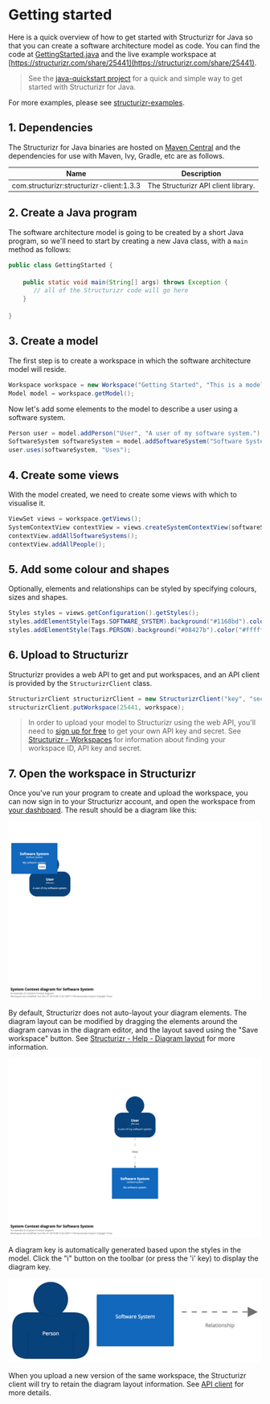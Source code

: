 # Getting started

Here is a quick overview of how to get started with Structurizr for Java so that you can create a software architecture model as code. You can find the code at [GettingStarted.java](https://github.com/structurizr/java/blob/master/structurizr-examples/src/com/structurizr/example/GettingStarted.java) and the live example workspace at [https://structurizr.com/share/25441](https://structurizr.com/share/25441).

> See the [java-quickstart project](https://github.com/structurizr/java-quickstart) for a quick and simple way to get started with Structurizr for Java. 

For more examples, please see [structurizr-examples](https://github.com/structurizr/java/tree/master/structurizr-examples/src/com/structurizr/example).

## 1. Dependencies

The Structurizr for Java binaries are hosted on [Maven Central](https://repo1.maven.org/maven2/com/structurizr/) and the dependencies for use with Maven, Ivy, Gradle, etc are as follows.

Name                                     | Description
---------------------------------------- | ---------------------------------------------------------------------------------------------------------------------------
com.structurizr:structurizr-client:1.3.3 | The Structurizr API client library.

## 2. Create a Java program

The software architecture model is going to be created by a short Java program, so we'll need to start by creating a new Java class, with a ```main``` method as follows:

```java
public class GettingStarted {

    public static void main(String[] args) throws Exception {
       // all of the Structurizr code will go here
    }

}
```

## 3. Create a model

The first step is to create a workspace in which the software architecture model will reside.

```java
Workspace workspace = new Workspace("Getting Started", "This is a model of my software system.");
Model model = workspace.getModel();
```

Now let's add some elements to the model to describe a user using a software system.

```java
Person user = model.addPerson("User", "A user of my software system.");
SoftwareSystem softwareSystem = model.addSoftwareSystem("Software System", "My software system.");
user.uses(softwareSystem, "Uses");
```

## 4. Create some views

With the model created, we need to create some views with which to visualise it.

```java
ViewSet views = workspace.getViews();
SystemContextView contextView = views.createSystemContextView(softwareSystem, "SystemContext", "An example of a System Context diagram.");
contextView.addAllSoftwareSystems();
contextView.addAllPeople();
```

## 5. Add some colour and shapes

Optionally, elements and relationships can be styled by specifying colours, sizes and shapes.

```java
Styles styles = views.getConfiguration().getStyles();
styles.addElementStyle(Tags.SOFTWARE_SYSTEM).background("#1168bd").color("#ffffff");
styles.addElementStyle(Tags.PERSON).background("#08427b").color("#ffffff").shape(Shape.Person);
```

## 6. Upload to Structurizr

Structurizr provides a web API to get and put workspaces, and an API client is provided by the ```StructurizrClient``` class.

```java
StructurizrClient structurizrClient = new StructurizrClient("key", "secret");
structurizrClient.putWorkspace(25441, workspace);
```

> In order to upload your model to Structurizr using the web API, you'll need to [sign up for free](https://structurizr.com/signup) to get your own API key and secret. See [Structurizr - Workspaces](https://structurizr.com/help/workspaces) for information about finding your workspace ID, API key and secret.

## 7. Open the workspace in Structurizr

Once you've run your program to create and upload the workspace, you can now sign in to your Structurizr account, and open the workspace from [your dashboard](https://structurizr.com/dashboard). The result should be a diagram like this:

![Getting Started with Structurizr for Java](images/getting-started-1.png)

By default, Structurizr does not auto-layout your diagram elements. The diagram layout can be modified by dragging the elements around the diagram canvas in the diagram editor, and the layout saved using the "Save workspace" button. See [Structurizr - Help - Diagram layout](https://structurizr.com/help/diagram-layout) for more information. 

![Getting Started with Structurizr for Java](images/getting-started-2.png)

A diagram key is automatically generated based upon the styles in the model. Click the "i" button on the toolbar (or press the 'i' key) to display the diagram key.

![A diagram key](images/getting-started-diagram-key.png)

When you upload a new version of the same workspace, the Structurizr client will try to retain the diagram layout information. See [API client](api-client.md) for more details.